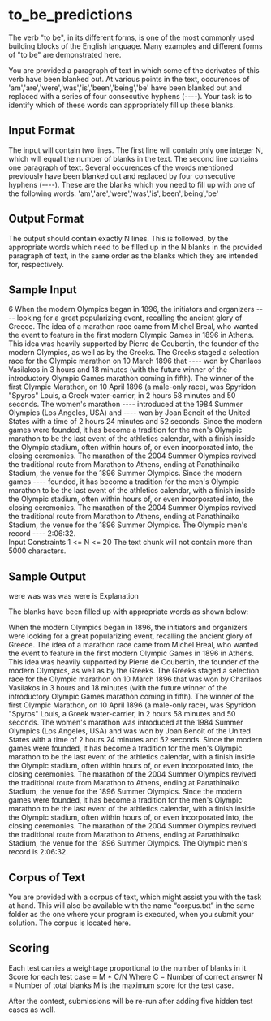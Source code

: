 # to_be_predictions
The verb "to be", in its different forms, is one of the most commonly used building blocks of the English language. Many examples and different forms of "to be" are demonstrated here.

You are provided a paragraph of text in which some of the derivates of this verb have been blanked out. At various points in the text, occurences of 'am','are','were','was','is','been','being','be' have been blanked out and replaced with a series of four consecutive hyphens (----). Your task is to identify which of these words can appropriately fill up these blanks.

## Input Format 
The input will contain two lines. The first line will contain only one integer N, which will equal the number of blanks in the text. The second line contains one paragraph of text. Several occurences of the words mentioned previously have been blanked out and replaced by four consecutive hyphens (----). These are the blanks which you need to fill up with one of the following words: 'am','are','were','was','is','been','being','be'

## Output Format 
The output should contain exactly N lines. This is followed, by the appropriate words which need to be filled up in the N blanks in the provided paragraph of text, in the same order as the blanks which they are intended for, respectively.

## Sample Input

6
When the modern Olympics began in 1896, the initiators and organizers ---- looking for a great popularizing event, recalling the ancient glory of Greece. The idea of a marathon race came from Michel Breal, who wanted the event to feature in the first modern Olympic Games in 1896 in Athens. This idea was heavily supported by Pierre de Coubertin, the founder of the modern Olympics, as well as by the Greeks. The Greeks staged a selection race for the Olympic marathon on 10 March 1896 that ---- won by Charilaos Vasilakos in 3 hours and 18 minutes (with the future winner of the introductory Olympic Games marathon coming in fifth). The winner of the first Olympic Marathon, on 10 April 1896 (a male-only race), was Spyridon "Spyros" Louis, a Greek water-carrier, in 2 hours 58 minutes and 50 seconds. The women's marathon ---- introduced at the 1984 Summer Olympics (Los Angeles, USA) and ---- won by Joan Benoit of the United States with a time of 2 hours 24 minutes and 52 seconds. Since the modern games were founded, it has become a tradition for the men's Olympic marathon to be the last event of the athletics calendar, with a finish inside the Olympic stadium, often within hours of, or even incorporated into, the closing ceremonies. The marathon of the 2004 Summer Olympics revived the traditional route from Marathon to Athens, ending at Panathinaiko Stadium, the venue for the 1896 Summer Olympics. Since the modern games ---- founded, it has become a tradition for the men's Olympic marathon to be the last event of the athletics calendar, with a finish inside the Olympic stadium, often within hours of, or even incorporated into, the closing ceremonies. The marathon of the 2004 Summer Olympics revived the traditional route from Marathon to Athens, ending at Panathinaiko Stadium, the venue for the 1896 Summer Olympics. The Olympic men's record ---- 2:06:32.  
Input Constraints 
1 <= N <= 20 The text chunk will not contain more than 5000 characters.

## Sample Output

were
was
was
was
were
is
Explanation

The blanks have been filled up with appropriate words as shown below:

When the modern Olympics began in 1896, the initiators and organizers were looking for a great popularizing event, recalling the ancient glory of Greece. The idea of a marathon race came from Michel Breal, who wanted the event to feature in the first modern Olympic Games in 1896 in Athens. This idea was heavily supported by Pierre de Coubertin, the founder of the modern Olympics, as well as by the Greeks. The Greeks staged a selection race for the Olympic marathon on 10 March 1896 that was won by Charilaos Vasilakos in 3 hours and 18 minutes (with the future winner of the introductory Olympic Games marathon coming in fifth). The winner of the first Olympic Marathon, on 10 April 1896 (a male-only race), was Spyridon "Spyros" Louis, a Greek water-carrier, in 2 hours 58 minutes and 50 seconds. The women's marathon was introduced at the 1984 Summer Olympics (Los Angeles, USA) and was won by Joan Benoit of the United States with a time of 2 hours 24 minutes and 52 seconds. Since the modern games were founded, it has become a tradition for the men's Olympic marathon to be the last event of the athletics calendar, with a finish inside the Olympic stadium, often within hours of, or even incorporated into, the closing ceremonies. The marathon of the 2004 Summer Olympics revived the traditional route from Marathon to Athens, ending at Panathinaiko Stadium, the venue for the 1896 Summer Olympics. Since the modern games were founded, it has become a tradition for the men's Olympic marathon to be the last event of the athletics calendar, with a finish inside the Olympic stadium, often within hours of, or even incorporated into, the closing ceremonies. The marathon of the 2004 Summer Olympics revived the traditional route from Marathon to Athens, ending at Panathinaiko Stadium, the venue for the 1896 Summer Olympics. The Olympic men's record is 2:06:32.

## Corpus of Text

You are provided with a corpus of text, which might assist you with the task at hand. This will also be available with the name “corpus.txt” in the same folder as the one where your program is executed, when you submit your solution. The corpus is located here.

## Scoring 
Each test carries a weightage proportional to the number of blanks in it. Score for each test case = M * C/N 
Where C = Number of correct answer N = Number of total blanks M is the maximum score for the test case.

After the contest, submissions will be re-run after adding five hidden test cases as well.
